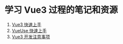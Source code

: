 # 学习 Vue3 过程的笔记和资源

1. [Vue3 快速上手](/articles/Vue3/Vue3快速上手.md)
2. [VueUse 快速上手](/articles/Vue3/VueUse快速上手.md)
3. [Vue3 开发注意事项](/articles/Vue3/Vue3开发注意事项.md)
